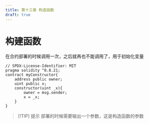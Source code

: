 ```yaml
---
title: 第十三章 构造函数
draft: true
---
```

# 构建函数

在合约部署的时候调用一次，之后就再也不能调用了，用于初始化变量

```solidity
// SPDX-License-Identifier: MIT
pragma solidity ^0.8.21; 
contract myConstructor{
    address public owner;
    uint public x;
    constructor(uint _x){
        owner = msg.sender;
        x = _x;
    }
}
```

>[!TIP] 提示
>部署的时候需要输出一个参数，这是构造函数的参数

